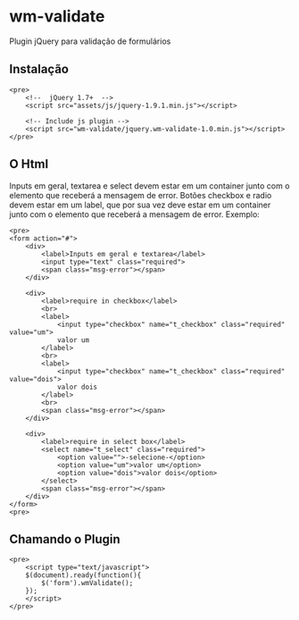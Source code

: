 wm-validate
===========

Plugin jQuery para validação de formulários

## Instalação

    <pre>
        <!--  jQuery 1.7+  -->
        <script src="assets/js/jquery-1.9.1.min.js"></script>
 
        <!-- Include js plugin -->
        <script src="wm-validate/jquery.wm-validate-1.0.min.js"></script>
    </pre>

## O Html

Inputs em geral, textarea e select devem estar em um container junto com o elemento que receberá a mensagem de error.
Botões checkbox e radio devem estar em um label, que por sua vez deve estar em um container junto com o elemento que receberá a mensagem de error.
Exemplo:

    <pre>
	<form action="#">
		<div>
			<label>Inputs em geral e textarea</label>
			<input type="text" class="required">
			<span class="msg-error"></span>
		</div>

		<div>
			<label>require in checkbox</label>
			<br>
			<label>
				<input type="checkbox" name="t_checkbox" class="required" value="um">
				valor um
			</label>
			<br>
			<label>
				<input type="checkbox" name="t_checkbox" class="required" value="dois">
				valor dois
			</label>
			<br>
			<span class="msg-error"></span>
		</div>

		<div>
			<label>require in select box</label>
			<select name="t_select" class="required">
				<option value="">-selecione-</option>
				<option value="um">valor um</option>
				<option value="dois">valor dois</option>
			</select>
			<span class="msg-error"></span>
		</div>
	</form>
    <pre>

## Chamando o Plugin

    <pre>
        <script type="text/javascript">
	    $(document).ready(function(){
	        $('form').wmValidate();
	    });
        </script>
    </pre>